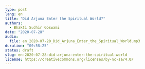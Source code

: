 ```yaml
---
type: post
lang: en
title: "Did Arjuna Enter the Spiritual World?"
authors:
  - Bhakti Sudhir Goswami
date: "2020-07-28"
audio:
  file: en_2020-07-28_Did_Arjuna_Enter_the_Spiritual_World.mp3
duration: "00:58:25"
status: draft
slug: en-2020-07-28-did-arjuna-enter-the-spiritual-world
license: https://creativecommons.org/licenses/by-nc-sa/4.0/
---
```


